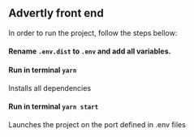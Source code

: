 
## Advertly front end

In order to run the project, follow the steps bellow:

#### Rename ``.env.dist`` to ``.env`` and add all variables.
#### Run in terminal `yarn`

Installs all dependencies

#### Run in terminal `yarn start`

Launches the project on the port defined in .env files
